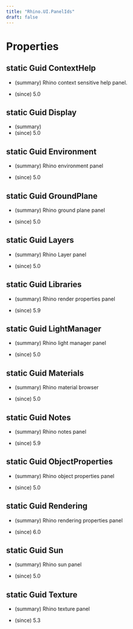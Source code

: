 ```yaml
---
title: "Rhino.UI.PanelIds"
draft: false
---
```


# Properties
## static Guid ContextHelp
- (summary) 
       Rhino context sensitive help panel.
       
- (since) 5.0
## static Guid Display
- (summary) 
- (since) 5.0
## static Guid Environment
- (summary) 
       Rhino environment panel
       
- (since) 5.0
## static Guid GroundPlane
- (summary) 
       Rhino ground plane panel
       
- (since) 5.0
## static Guid Layers
- (summary) 
       Rhino Layer panel
       
- (since) 5.0
## static Guid Libraries
- (summary) 
       Rhino render properties panel
       
- (since) 5.9
## static Guid LightManager
- (summary) 
       Rhino light manager panel
       
- (since) 5.0
## static Guid Materials
- (summary) 
       Rhino material browser
       
- (since) 5.0
## static Guid Notes
- (summary) 
       Rhino notes panel
       
- (since) 5.9
## static Guid ObjectProperties
- (summary) 
       Rhino object properties panel
       
- (since) 5.0
## static Guid Rendering
- (summary) 
       Rhino rendering properties panel
       
- (since) 6.0
## static Guid Sun
- (summary) 
       Rhino sun panel
       
- (since) 5.0
## static Guid Texture
- (summary) 
       Rhino texture panel
       
- (since) 5.3
